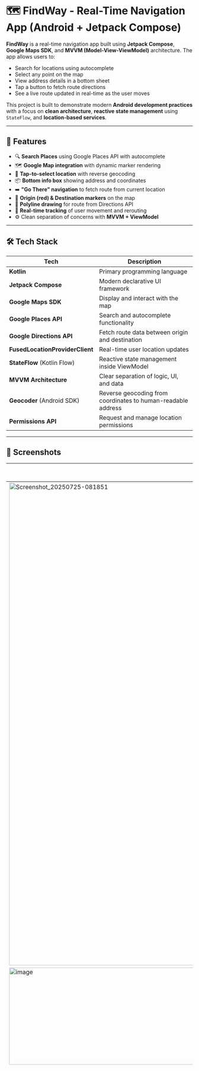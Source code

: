 # 🗺️ FindWay - Real-Time Navigation App (Android + Jetpack Compose)

**FindWay** is a real-time navigation app built using **Jetpack Compose**, **Google Maps SDK**, and **MVVM (Model-View-ViewModel)** architecture. The app allows users to:

- Search for locations using autocomplete
- Select any point on the map
- View address details in a bottom sheet
- Tap a button to fetch route directions
- See a live route updated in real-time as the user moves

This project is built to demonstrate modern **Android development practices** with a focus on **clean architecture**, **reactive state management** using `StateFlow`, and **location-based services**.

---

## 🚀 Features

- 🔍 **Search Places** using Google Places API with autocomplete
- 🗺️ **Google Map integration** with dynamic marker rendering
- 📍 **Tap-to-select location** with reverse geocoding
- 📦 **Bottom info box** showing address and coordinates
- ➡️ **"Go There" navigation** to fetch route from current location
- 📍 **Origin (red) & Destination markers** on the map
- 🧭 **Polyline drawing** for route from Directions API
- 📡 **Real-time tracking** of user movement and rerouting
- ⚙️ Clean separation of concerns with **MVVM + ViewModel**

---

## 🛠️ Tech Stack

| Tech                          | Description                                                                 |
|-------------------------------|-----------------------------------------------------------------------------|
| **Kotlin**                    | Primary programming language                                                |
| **Jetpack Compose**           | Modern declarative UI framework                                             |
| **Google Maps SDK**           | Display and interact with the map                                           |
| **Google Places API**         | Search and autocomplete functionality                                       |
| **Google Directions API**     | Fetch route data between origin and destination                             |
| **FusedLocationProviderClient** | Real-time user location updates                                           |
| **StateFlow** (Kotlin Flow)   | Reactive state management inside ViewModel                                  |
| **MVVM Architecture**         | Clear separation of logic, UI, and data                                     |
| **Geocoder** (Android SDK)    | Reverse geocoding from coordinates to human-readable address                |
| **Permissions API**           | Request and manage location permissions                                     |

---

## 📱 Screenshots

| Search & Select            | Bottom Sheet Info           | Route & Tracking           |
|----------------------------|------------------------------|-----------------------------|
| <img width="1344" height="1302" alt="Screenshot_20250725-081851" src="https://github.com/user-attachments/assets/80c35004-88d4-4072-a91a-f270c2063b09" />
   | <img width="604" height="262" alt="image" src="https://github.com/user-attachments/assets/827817e8-95f0-4340-9faa-1b42449ade57" />
       | <img width="1344" height="1293" alt="Screenshot_20250725-082029" src="https://github.com/user-attachments/assets/d552641c-efc4-4716-8a8f-f8b0943cf6c5" />
    |

---

## 🧩 Architecture Overview

- **UI Layer** (`Mapping.kt`): 
  - Composable map screen with GoogleMap composable
  - Responds to state from ViewModel
  - Displays markers, polylines, and search/autocomplete

- **ViewModel (`MapViewModel.kt`)**:
  - Holds app state: current location, destination, route
  - Triggers real-time location updates
  - Fetches suggestions, directions, and decodes polylines

- **State Management**:
  - `StateFlow` is used for observable states like:
    - `currentLocation`
    - `selectedLocation`
    - `routePoints`
    - `suggestions`

- **Location & Network Layer**:
  - Uses FusedLocationProvider for location tracking
  - Google Directions API for routing
  - Places API for search autocomplete

---

## 🔧 Getting Started

### 1. Clone the repository
```bash
git clone https://github.com/yourusername/findway.git
Video demo: https://drive.google.com/file/d/1DmuJWQQ_XSZkPHA23dDJnx6wL5FVdcx5/view?usp=sharing

